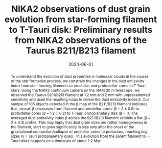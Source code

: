 ---
title: "NIKA2 observations of dust grain evolution from star-forming filament to T-Tauri disk: Preliminary results from NIKA2 observations of the Taurus B211/B213 filament"
collection: "publications"
category: "co_procs"
permalink: /publications/2024EPJWC29300035N
link: https://ui.adsabs.harvard.edu/abs/2024EPJWC.29300035N/abstract
date: 2024-06-01
venue: "mm Universe 2023 - Observing the Universe at mm Wavelengths"
citation: "Hanser, C., Adam, R., Ade, P., et al. (2024), mm Universe 2023 - Observing the Universe at mm Wavelengths, 293, 00024."
abstract: "To understand the evolution of dust properties in molecular clouds in the course of the star formation process, we constrain the changes in the dust emissivity index from star-forming filaments to prestellar and protostellar cores to T Tauri stars. Using the NIKA2 continuum camera on the IRAM 30 m telescope. we observed the Taurus B211/B2I3 filament at 1.2 mm and 2 mm with unprecedented sensitivity and used the resulting maps to derive the dust emissivity index β. Our sample of 105 objects detected in the β map of the B211/B213 filament indicates that, overal. β decreases from filament and prestellar cores (β ~ 2 ± 0.5) to protostellar cores (β ~ 1.2 ± 0.2) to T-Tauri protoplanetary disk (β &lt; I). The averaged dust emissivity index β across the B211/B2I3 filament exhibits a flat (β ~ 2 ± 0.3) profile. This may imply that dust grain sizes are rather homogeneous in the filament, start to grow significantly in size only after the onset of the gravitational contraction/collapse of prestellar cores to protostars, reaching big sizes in T Tauri protoplanetary disks. This evolution from the parent filament to T-Tauri disks happens on a timescale of about 1-2 Myr."
---